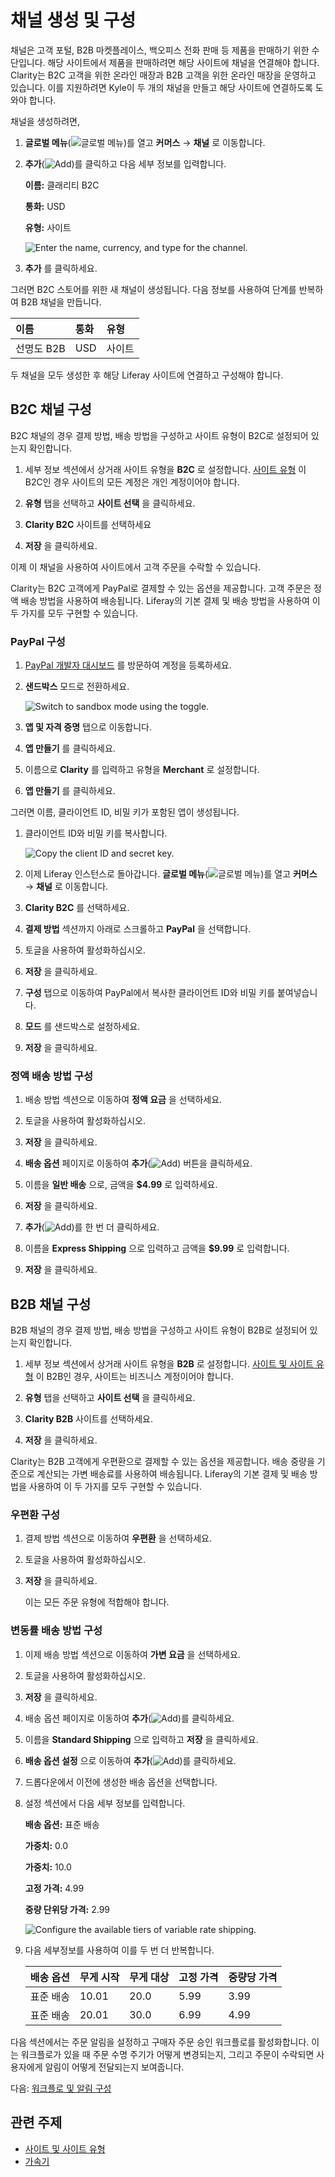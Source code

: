 # 채널 생성 및 구성

채널은 고객 포털, B2B 마켓플레이스, 백오피스 전화 판매 등 제품을 판매하기 위한 수단입니다. 해당 사이트에서 제품을 판매하려면 해당 사이트에 채널을 연결해야 합니다. Clarity는 B2C 고객을 위한 온라인 매장과 B2B 고객을 위한 온라인 매장을 운영하고 있습니다. 이를 지원하려면 Kyle이 두 개의 채널을 만들고 해당 사이트에 연결하도록 도와야 합니다.

채널을 생성하려면,

1. **글로벌 메뉴**(![글로벌 메뉴](../../images/icon-applications-menu.png))를 열고 **커머스** → **채널** 로 이동합니다.

1. **추가**(![Add](../../images/icon-add.png))를 클릭하고 다음 세부 정보를 입력합니다.

   **이름:** 클래리티 B2C

   **통화:** USD

   **유형:** 사이트

   ![Enter the name, currency, and type for the channel.](./creating-and-configuring-channels/images/01.png)

1. **추가** 를 클릭하세요.

그러면 B2C 스토어를 위한 새 채널이 생성됩니다. 다음 정보를 사용하여 단계를 반복하여 B2B 채널을 만듭니다.

| 이름      | 통화  | 유형  |
| :------ | :-- | :-- |
| 선명도 B2B | USD | 사이트 |

두 채널을 모두 생성한 후 해당 Liferay 사이트에 연결하고 구성해야 합니다.

## B2C 채널 구성

B2C 채널의 경우 결제 방법, 배송 방법을 구성하고 사이트 유형이 B2C로 설정되어 있는지 확인합니다.

1. 세부 정보 섹션에서 상거래 사이트 유형을 **B2C** 로 설정합니다. [사이트 유형](/w/commerce/starting-a-store/sites-and-site-types#site-types) 이 B2C인 경우 사이트의 모든 계정은 개인 계정이어야 합니다.

1. **유형** 탭을 선택하고 **사이트 선택** 을 클릭하세요.

1. **Clarity B2C** 사이트를 선택하세요

1. **저장** 을 클릭하세요.

이제 이 채널을 사용하여 사이트에서 고객 주문을 수락할 수 있습니다.

Clarity는 B2C 고객에게 PayPal로 결제할 수 있는 옵션을 제공합니다. 고객 주문은 정액 배송 방법을 사용하여 배송됩니다. Liferay의 기본 결제 및 배송 방법을 사용하여 이 두 가지를 모두 구현할 수 있습니다.

### PayPal 구성

1. [PayPal 개발자 대시보드](https://developer.paypal.com/dashboard/) 를 방문하여 계정을 등록하세요.

1. **샌드박스** 모드로 전환하세요.

   ![Switch to sandbox mode using the toggle.](./creating-and-configuring-channels/images/02.png)

1. **앱 및 자격 증명** 탭으로 이동합니다.

1. **앱 만들기** 를 클릭하세요.

1. 이름으로 **Clarity** 를 입력하고 유형을 **Merchant** 로 설정합니다.

1. **앱 만들기** 를 클릭하세요.

그러면 이름, 클라이언트 ID, 비밀 키가 포함된 앱이 생성됩니다.

1. 클라이언트 ID와 비밀 키를 복사합니다.

   ![Copy the client ID and secret key.](./creating-and-configuring-channels/images/03.png)

1. 이제 Liferay 인스턴스로 돌아갑니다. **글로벌 메뉴**(![글로벌 메뉴](../../images/icon-applications-menu.png))를 열고 **커머스** → **채널** 로 이동합니다.

1. **Clarity B2C** 를 선택하세요.

1. **결제 방법** 섹션까지 아래로 스크롤하고 **PayPal** 을 선택합니다.

1. 토글을 사용하여 활성화하십시오.

1. **저장** 을 클릭하세요.

1. **구성** 탭으로 이동하여 PayPal에서 복사한 클라이언트 ID와 비밀 키를 붙여넣습니다.

1. **모드** 를 샌드박스로 설정하세요.

1. **저장** 을 클릭하세요.

### 정액 배송 방법 구성

1. 배송 방법 섹션으로 이동하여 **정액 요금** 을 선택하세요.

1. 토글을 사용하여 활성화하십시오.

1. **저장** 을 클릭하세요.

1. **배송 옵션** 페이지로 이동하여 **추가**(![Add](../../images/icon-add.png)) 버튼을 클릭하세요.

1. 이름을 **일반 배송** 으로, 금액을 **$4.99** 로 입력하세요.

1. **저장** 을 클릭하세요.

1. **추가**(![Add](../../images/icon-add.png))를 한 번 더 클릭하세요.

1. 이름을 **Express Shipping** 으로 입력하고 금액을 **$9.99** 로 입력합니다.

1. **저장** 을 클릭하세요.

## B2B 채널 구성

B2B 채널의 경우 결제 방법, 배송 방법을 구성하고 사이트 유형이 B2B로 설정되어 있는지 확인합니다.

1. 세부 정보 섹션에서 상거래 사이트 유형을 **B2B** 로 설정합니다. [사이트 및 사이트 유형](https://learn.liferay.com/web/guest/w/commerce/starting-a-store/sites-and-site-types#site-types) 이 B2B인 경우, 사이트는 비즈니스 계정이어야 합니다.

1. **유형** 탭을 선택하고 **사이트 선택** 을 클릭하세요.

1. **Clarity B2B** 사이트를 선택하세요.

1. **저장** 을 클릭하세요.

Clarity는 B2B 고객에게 우편환으로 결제할 수 있는 옵션을 제공합니다. 배송 중량을 기준으로 계산되는 가변 배송료를 사용하여 배송됩니다. Liferay의 기본 결제 및 배송 방법을 사용하여 이 두 가지를 모두 구현할 수 있습니다.

### 우편환 구성

1. 결제 방법 섹션으로 이동하여 **우편환** 을 선택하세요.

1. 토글을 사용하여 활성화하십시오.

1. **저장** 을 클릭하세요.

   이는 모든 주문 유형에 적합해야 합니다.

### 변동률 배송 방법 구성

1. 이제 배송 방법 섹션으로 이동하여 **가변 요금** 을 선택하세요.

1. 토글을 사용하여 활성화하십시오.

1. **저장** 을 클릭하세요.

1. 배송 옵션 페이지로 이동하여 **추가**(![Add](../../images/icon-add.png))를 클릭하세요.

1. 이름을 **Standard Shipping** 으로 입력하고 **저장** 을 클릭하세요.

1. **배송 옵션 설정** 으로 이동하여 **추가**(![Add](../../images/icon-add.png))를 클릭하세요.

1. 드롭다운에서 이전에 생성한 배송 옵션을 선택합니다.

1. 설정 섹션에서 다음 세부 정보를 입력합니다.

   **배송 옵션:** 표준 배송

   **가중치:** 0.0

   **가중치:** 10.0

   **고정 가격:** 4.99

   **중량 단위당 가격:** 2.99

   ![Configure the available tiers of variable rate shipping.](./creating-and-configuring-channels/images/04.png)

1. 다음 세부정보를 사용하여 이를 두 번 더 반복합니다.

   | 배송 옵션 | 무게 시작 | 무게 대상 | 고정 가격 | 중량당 가격 |
   | :---- | :---- | :---- | :---- | :----- |
   | 표준 배송 | 10.01 | 20.0  | 5.99  | 3.99   |
   | 표준 배송 | 20.01 | 30.0  | 6.99  | 4.99   |

다음 섹션에서는 주문 알림을 설정하고 구매자 주문 승인 워크플로를 활성화합니다. 이는 워크플로가 있을 때 주문 수명 주기가 어떻게 변경되는지, 그리고 주문이 수락되면 사용자에게 알림이 어떻게 전달되는지 보여줍니다.

다음: [워크플로 및 알림 구성](./configuring-workflows-and-notifications.md)

## 관련 주제

* [사이트 및 사이트 유형](https://learn.liferay.com/web/guest/w/commerce/starting-a-store/sites-and-site-types#site-types)
* [가속기](https://learn.liferay.com/web/guest/w/commerce/starting-a-store/accelerators)
